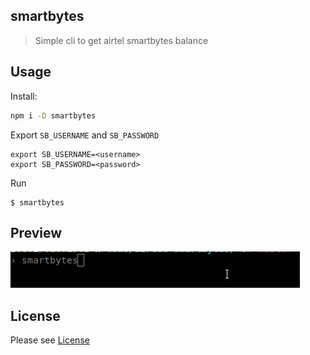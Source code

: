 ## smartbytes

> Simple cli to get airtel smartbytes balance

## Usage

Install:

```sh
npm i -D smartbytes
```

Export `SB_USERNAME` and `SB_PASSWORD`

```
export SB_USERNAME=<username>
export SB_PASSWORD=<password>
```

Run

```
$ smartbytes
```

## Preview

![Preview](https://github.com//revathskumar/airtel-smartbytes/raw/master/images/smartbytes.gif)

## License

Please see [License](https://github.com/revathskumar/smartbytes/blob/master/License)
